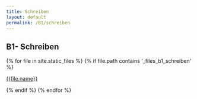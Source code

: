 ```yaml
---
title: Schreiben
layout: default
permalink: /B1/schreiben
---
```


## B1- Schreiben
<div>
{% for file in site.static_files %}
    {% if file.path contains '_files_b1_schreiben' %}   
        <p> 
            <a href="{{site.url}}{{file.path}}" target="_blank" rel="noopener noreferrer">{{file.name}}</a>
        </p>
    {% endif %}
{% endfor %}
</div>

